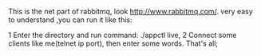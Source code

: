 This is the net part of rabbitmq, look http://www.rabbitmq.com/.
very easy to understand ,you can run it like this:

1 Enter the directory and run command: ./appctl live, 
2 Connect some clients like me(telnet ip port), then enter some words.
That's all;
